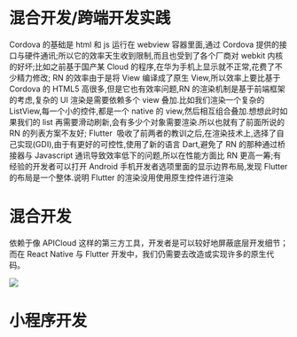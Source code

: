 # 混合开发/跨端开发实践

Cordova 的基础是 html 和 js 运行在 webview 容器里面,通过 Cordova 提供的接口与硬件通讯;所以它的效率天生收到限制,而且也受到了各个厂商对 webkit 内核的好坏;比如之前基于国产某 Cloud 的程序,在华为手机上显示就不正常,花费了不少精力修改;
RN 的效率由于是将 View 编译成了原生 View,所以效率上要比基于 Cordova 的 HTML5 高很多,但是它也有效率问题,RN 的渲染机制是基于前端框架的考虑,复杂的 UI 渲染是需要依赖多个 view 叠加.比如我们渲染一个复杂的 ListView,每一个小的控件,都是一个 native 的 view,然后相互组合叠加.想想此时如果我们的 list 再需要滑动刷新,会有多少个对象需要渲染.所以也就有了前面所说的 RN 的列表方案不友好;
Flutter  吸收了前两者的教训之后,在渲染技术上,选择了自己实现(GDI),由于有更好的可控性,使用了新的语言 Dart,避免了 RN 的那种通过桥接器与 Javascript 通讯导致效率低下的问题,所以在性能方面比 RN 更高一筹;有经验的开发者可以打开 Android 手机开发者选项里面的显示边界布局,发现 Flutter 的布局是一个整体.说明 Flutter 的渲染没用使用原生控件进行渲染

# 混合开发

依赖于像 APICloud 这样的第三方工具，开发者是可以较好地屏蔽底层开发细节；而在 React Native 与 Flutter 开发中，我们仍需要去改造或实现许多的原生代码。

![](https://i.postimg.cc/V6SC1t89/image.png)

# 小程序开发
